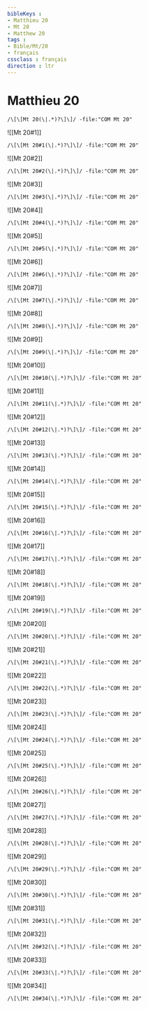 ```yaml
---
bibleKeys : 
- Matthieu 20
- Mt 20
- Matthew 20
tags : 
- Bible/Mt/20
- français
cssclass : français
direction : ltr
---
```


# Matthieu 20

```query
/\[\[Mt 20(\|.*)?\]\]/ -file:"COM Mt 20"
```



![[Mt 20#1]]

```query
/\[\[Mt 20#1(\|.*)?\]\]/ -file:"COM Mt 20"
```

![[Mt 20#2]]

```query
/\[\[Mt 20#2(\|.*)?\]\]/ -file:"COM Mt 20"
```

![[Mt 20#3]]

```query
/\[\[Mt 20#3(\|.*)?\]\]/ -file:"COM Mt 20"
```

![[Mt 20#4]]

```query
/\[\[Mt 20#4(\|.*)?\]\]/ -file:"COM Mt 20"
```

![[Mt 20#5]]

```query
/\[\[Mt 20#5(\|.*)?\]\]/ -file:"COM Mt 20"
```

![[Mt 20#6]]

```query
/\[\[Mt 20#6(\|.*)?\]\]/ -file:"COM Mt 20"
```

![[Mt 20#7]]

```query
/\[\[Mt 20#7(\|.*)?\]\]/ -file:"COM Mt 20"
```

![[Mt 20#8]]

```query
/\[\[Mt 20#8(\|.*)?\]\]/ -file:"COM Mt 20"
```

![[Mt 20#9]]

```query
/\[\[Mt 20#9(\|.*)?\]\]/ -file:"COM Mt 20"
```

![[Mt 20#10]]

```query
/\[\[Mt 20#10(\|.*)?\]\]/ -file:"COM Mt 20"
```

![[Mt 20#11]]

```query
/\[\[Mt 20#11(\|.*)?\]\]/ -file:"COM Mt 20"
```

![[Mt 20#12]]

```query
/\[\[Mt 20#12(\|.*)?\]\]/ -file:"COM Mt 20"
```

![[Mt 20#13]]

```query
/\[\[Mt 20#13(\|.*)?\]\]/ -file:"COM Mt 20"
```

![[Mt 20#14]]

```query
/\[\[Mt 20#14(\|.*)?\]\]/ -file:"COM Mt 20"
```

![[Mt 20#15]]

```query
/\[\[Mt 20#15(\|.*)?\]\]/ -file:"COM Mt 20"
```

![[Mt 20#16]]

```query
/\[\[Mt 20#16(\|.*)?\]\]/ -file:"COM Mt 20"
```

![[Mt 20#17]]

```query
/\[\[Mt 20#17(\|.*)?\]\]/ -file:"COM Mt 20"
```

![[Mt 20#18]]

```query
/\[\[Mt 20#18(\|.*)?\]\]/ -file:"COM Mt 20"
```

![[Mt 20#19]]

```query
/\[\[Mt 20#19(\|.*)?\]\]/ -file:"COM Mt 20"
```

![[Mt 20#20]]

```query
/\[\[Mt 20#20(\|.*)?\]\]/ -file:"COM Mt 20"
```

![[Mt 20#21]]

```query
/\[\[Mt 20#21(\|.*)?\]\]/ -file:"COM Mt 20"
```

![[Mt 20#22]]

```query
/\[\[Mt 20#22(\|.*)?\]\]/ -file:"COM Mt 20"
```

![[Mt 20#23]]

```query
/\[\[Mt 20#23(\|.*)?\]\]/ -file:"COM Mt 20"
```

![[Mt 20#24]]

```query
/\[\[Mt 20#24(\|.*)?\]\]/ -file:"COM Mt 20"
```

![[Mt 20#25]]

```query
/\[\[Mt 20#25(\|.*)?\]\]/ -file:"COM Mt 20"
```

![[Mt 20#26]]

```query
/\[\[Mt 20#26(\|.*)?\]\]/ -file:"COM Mt 20"
```

![[Mt 20#27]]

```query
/\[\[Mt 20#27(\|.*)?\]\]/ -file:"COM Mt 20"
```

![[Mt 20#28]]

```query
/\[\[Mt 20#28(\|.*)?\]\]/ -file:"COM Mt 20"
```

![[Mt 20#29]]

```query
/\[\[Mt 20#29(\|.*)?\]\]/ -file:"COM Mt 20"
```

![[Mt 20#30]]

```query
/\[\[Mt 20#30(\|.*)?\]\]/ -file:"COM Mt 20"
```

![[Mt 20#31]]

```query
/\[\[Mt 20#31(\|.*)?\]\]/ -file:"COM Mt 20"
```

![[Mt 20#32]]

```query
/\[\[Mt 20#32(\|.*)?\]\]/ -file:"COM Mt 20"
```

![[Mt 20#33]]

```query
/\[\[Mt 20#33(\|.*)?\]\]/ -file:"COM Mt 20"
```

![[Mt 20#34]]

```query
/\[\[Mt 20#34(\|.*)?\]\]/ -file:"COM Mt 20"
```

